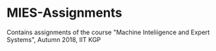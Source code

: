 # MIES-Assignments
Contains assignments of the course "Machine Inteliigence and Expert Systems", Autumn 2018, IIT KGP

